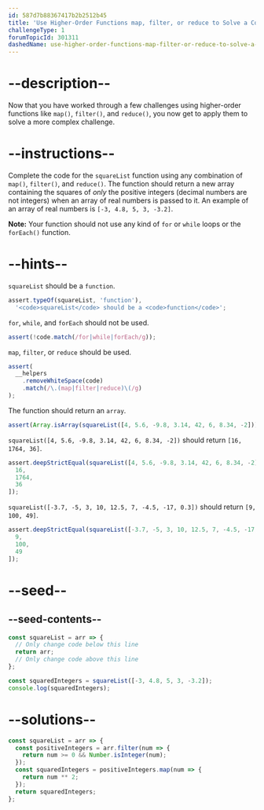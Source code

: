 ```yaml
---
id: 587d7b88367417b2b2512b45
title: 'Use Higher-Order Functions map, filter, or reduce to Solve a Complex Problem'
challengeType: 1
forumTopicId: 301311
dashedName: use-higher-order-functions-map-filter-or-reduce-to-solve-a-complex-problem
---
```


# --description--

Now that you have worked through a few challenges using higher-order functions like `map()`, `filter()`, and `reduce()`, you now get to apply them to solve a more complex challenge.

# --instructions--

Complete the code for the `squareList` function using any combination of `map()`, `filter()`, and `reduce()`. The function should return a new array containing the squares of *only* the positive integers (decimal numbers are not integers) when an array of real numbers is passed to it. An example of an array of real numbers is `[-3, 4.8, 5, 3, -3.2]`.

**Note:** Your function should not use any kind of `for` or `while` loops or the `forEach()` function.

# --hints--

`squareList` should be a `function`.

```js
assert.typeOf(squareList, 'function'),
  '<code>squareList</code> should be a <code>function</code>';
```

`for`, `while`, and `forEach` should not be used.

```js
assert(!code.match(/for|while|forEach/g));
```

`map`, `filter`, or `reduce` should be used.

```js
assert(
  __helpers
    .removeWhiteSpace(code)
    .match(/\.(map|filter|reduce)\(/g)
);
```

The function should return an `array`.

```js
assert(Array.isArray(squareList([4, 5.6, -9.8, 3.14, 42, 6, 8.34, -2])));
```

`squareList([4, 5.6, -9.8, 3.14, 42, 6, 8.34, -2])` should return `[16, 1764, 36]`.

```js
assert.deepStrictEqual(squareList([4, 5.6, -9.8, 3.14, 42, 6, 8.34, -2]), [
  16,
  1764,
  36
]);
```

`squareList([-3.7, -5, 3, 10, 12.5, 7, -4.5, -17, 0.3])` should return `[9, 100, 49]`.

```js
assert.deepStrictEqual(squareList([-3.7, -5, 3, 10, 12.5, 7, -4.5, -17, 0.3]), [
  9,
  100,
  49
]);
```

# --seed--

## --seed-contents--

```js
const squareList = arr => {
  // Only change code below this line
  return arr;
  // Only change code above this line
};

const squaredIntegers = squareList([-3, 4.8, 5, 3, -3.2]);
console.log(squaredIntegers);
```

# --solutions--

```js
const squareList = arr => {
  const positiveIntegers = arr.filter(num => {
    return num >= 0 && Number.isInteger(num);
  });
  const squaredIntegers = positiveIntegers.map(num => {
    return num ** 2;
  });
  return squaredIntegers;
};
```
